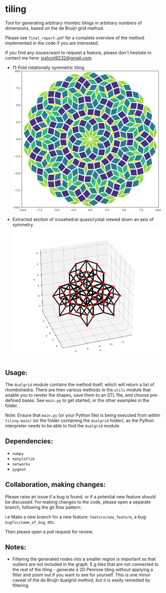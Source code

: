 # tiling
Tool for generating arbitrary rhombic tilings in arbitrary numbers of dimensions, based on the de Bruijn grid method.

Please see `final_report.pdf` for a complete overview of the method implemented in the code if you are interested.

If you find any issues/want to request a feature, please don't hesitate to contact me here: joshcol9232@gmail.com.

- 11-Fold rotationally symmetric tiling.
![11-Fold](11-fold_output.png?raw=true "11-Fold rotationally symmetric tiling.")

- Extracted section of icosahedral quasicrystal viewed down an axis of symmetry.
![3D Icosahedral](icosahedral_quasi_output.png?raw=true "Icosahedral quasicrystal seen down an axis of symmetry.")


## Usage:

The `dualgrid` module contains the method itself, which will return a list of rhombohedra. There are then various
methods in the `utils` module that enable you to render the shapes, save them to an STL file, and choose
pre-defined bases. See `main.py` to get started, or the other examples in the folder.

Note: Ensure that `main.py` (or your Python file) is being executed from within `tiling-main/` (or the folder containing the `dualgrid` folder), as the Python interpreter needs to be able to find the `dualgrid` module.

## Dependencies:

- `numpy`
- `matplotlib`
- `networkx`
- `pygmsh`

## Collaboration, making changes:

Please raise an issue if a bug is found, or if a potential new feature should be discussed.
For making changes to the code, please open a separate branch, following the git flow pattern:

i.e Make a new branch for a new feature: `feature/new_feature`, a bug: `bugfix/name_of_bug`, etc.

Then please open a pull request for review.

## Notes:

- Filtering the generated nodes into a smaller region is important so that outliers are not included in the graph. E.g tiles that are not connected to the rest of the tiling - generate a 2D Penrose tiling without applying a filter and zoom out if you want to see for yourself. This is one minor caveat of the de Bruijn dualgrid method, but it is easily remedied by filtering.
